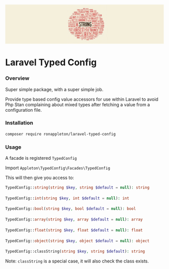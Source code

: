 ![banner.jpg](banner.jpg)

# Laravel Typed Config

### Overview

Super simple package, with a super simple job.

Provide type based config value accessors for use within Laravel to avoid
Php Stan complaining about mixed types after fetching a value from a configuration file.

### Installation

```bash
composer require ronappleton/laravel-typed-config
```

### Usage

A facade is registered `TypedConfig`

Import `Appleton\TypedConfig\Facades\TypedConfig`

This will then give you access to:

```php
TypedConfig::string(string $key, string $default = null): string

TypedConfig::int(string $key, int $default = null): int

TypedConfig::bool(string $key, bool $default = null): bool

TypedConfig::array(string $key, array $default = null): array

TypedConfig::float(string $key, float $default = null): float

TypedConfig::object(string $key, object $default = null): object

TypedConfig::classString(string $key, string $default): string
```

Note: `classString` is a special case, it will also check the class exists.